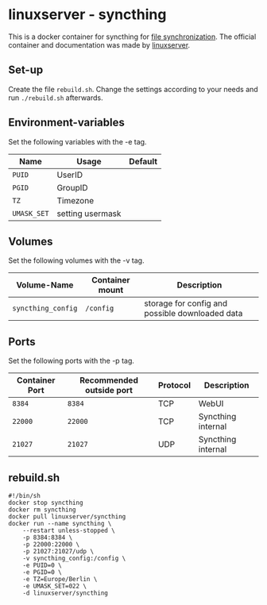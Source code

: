 # linuxserver - syncthing

This is a docker container for syncthing for
[file synchronization](../file-synchronization.md).
The official container and documentation was made by [linuxserver](https://hub.docker.com/r/linuxserver/syncthing).

## Set-up

Create the file `rebuild.sh`.
Change the settings according to your needs and run `./rebuild.sh` afterwards.

## Environment-variables

Set the following variables with the -e tag.

| Name        | Usage            | Default |
| ----------- | ---------------- | ------- |
| `PUID`      | UserID           |         |
| `PGID`      | GroupID          |         |
| `TZ`        | Timezone         |         |
| `UMASK_SET` | setting usermask |         |

## Volumes

Set the following volumes with the -v tag.

| Volume-Name        | Container mount | Description                                     |
| ------------------ | --------------- | ----------------------------------------------- |
| `syncthing_config` | `/config`       | storage for config and possible downloaded data |

## Ports

Set the following ports with the -p tag.

| Container Port | Recommended outside port | Protocol | Description        |
| -------------- | ------------------------ | -------- | ------------------ |
| `8384`         | `8384`                   | TCP      | WebUI              |
| `22000`        | `22000`                  | TCP      | Syncthing internal |
| `21027`        | `21027`                  | UDP      | Syncthing internal |

## rebuild.sh

```shell
#!/bin/sh
docker stop syncthing
docker rm syncthing
docker pull linuxserver/syncthing
docker run --name syncthing \
    --restart unless-stopped \
    -p 8384:8384 \
    -p 22000:22000 \
    -p 21027:21027/udp \
    -v syncthing_config:/config \
    -e PUID=0 \
    -e PGID=0 \
    -e TZ=Europe/Berlin \
    -e UMASK_SET=022 \
    -d linuxserver/syncthing
```
